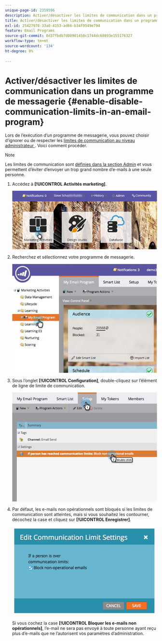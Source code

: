 ```yaml
---
unique-page-id: 2359596
description: Activer/désactiver les limites de communication dans un programme de messagerie - Documents Marketo - Documentation du produit
title: Activer/désactiver les limites de communication dans un programme de messagerie
exl-id: 25427978-33a0-4153-ad66-b34f9549e794
feature: Email Programs
source-git-commit: 0d37fbdb7d08901458c1744dc68893e155176327
workflow-type: tm+mt
source-wordcount: '134'
ht-degree: 0%

---
```


# Activer/désactiver les limites de communication dans un programme de messagerie {#enable-disable-communication-limits-in-an-email-program}

Lors de l’exécution d’un programme de messagerie, vous pouvez choisir d’ignorer ou de respecter les [ limites de communication au niveau administrateur ](/help/marketo/product-docs/administration/email-setup/enable-communication-limits.md). Voici comment procéder.

>[!NOTE]
>
>Les limites de communication sont [définies dans la section Admin](/help/marketo/product-docs/administration/email-setup/enable-communication-limits.md) et vous permettent d’éviter d’envoyer un trop grand nombre d’e-mails à une seule personne.

1. Accédez à **[!UICONTROL Activités marketing]**.

   ![](assets/login-marketing-activities-3.png)

1. Recherchez et sélectionnez votre programme de messagerie.

   ![](assets/selectemailprogram-3.jpg)

1. Sous l’onglet **[!UICONTROL Configuration]**, double-cliquez sur l’élément de ligne de limite de communication.

   ![](assets/blockoperational.png)

1. Par défaut, les e-mails non opérationnels sont bloqués si les limites de communication sont atteintes, mais si vous souhaitez les contourner, décochez la case et cliquez sur **[!UICONTROL Enregistrer]**.

   ![](assets/ifaperson.jpg)

   Si vous cochez la case **[!UICONTROL Bloquer les e-mails non opérationnels]**, l’e-mail ne sera pas envoyé à toute personne ayant reçu plus d’e-mails que ne l’autorisent vos paramètres d’administration.
